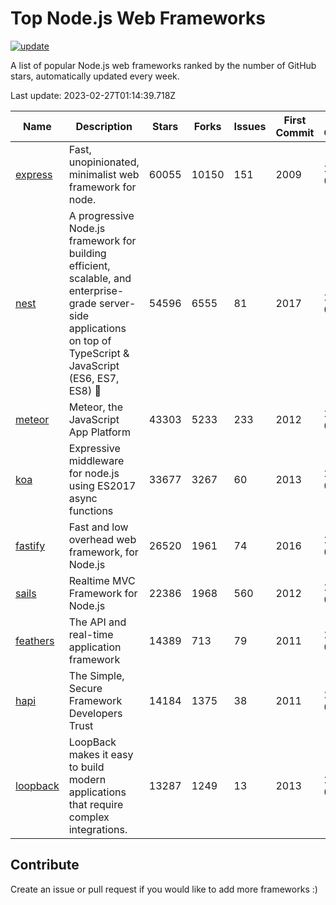 # Top Node.js Web Frameworks

[![update](https://github.com/sunnysid3up/nodejs-web-frameworks/actions/workflows/update.yml/badge.svg)](https://github.com/sunnysid3up/nodejs-web-frameworks/actions/workflows/update.yml)

A list of popular Node.js web frameworks ranked by the number of GitHub stars, automatically updated every week.

Last update: 2023-02-27T01:14:39.718Z

| Name          | Description          | Stars                     | Forks          | Issues               | First Commit        | Last Commit         | Language          |
|---------------|----------------------|---------------------------|----------------|----------------------|---------------------|---------------------|-------------------|
| [express](https://github.com/expressjs/express) | Fast, unopinionated, minimalist web framework for node. | 60055 | 10150 | 151 | 2009 | 2023-02-26 | JS |
| [nest](https://github.com/nestjs/nest) | A progressive Node.js framework for building efficient, scalable, and enterprise-grade server-side applications on top of TypeScript & JavaScript (ES6, ES7, ES8) 🚀 | 54596 | 6555 | 81 | 2017 | 2023-02-27 | TS |
| [meteor](https://github.com/meteor/meteor) | Meteor, the JavaScript App Platform | 43303 | 5233 | 233 | 2012 | 2023-02-26 | JS |
| [koa](https://github.com/koajs/koa) | Expressive middleware for node.js using ES2017 async functions | 33677 | 3267 | 60 | 2013 | 2023-02-26 | JS |
| [fastify](https://github.com/fastify/fastify) | Fast and low overhead web framework, for Node.js | 26520 | 1961 | 74 | 2016 | 2023-02-26 | JS |
| [sails](https://github.com/balderdashy/sails) | Realtime MVC Framework for Node.js | 22386 | 1968 | 560 | 2012 | 2023-02-26 | JS |
| [feathers](https://github.com/feathersjs/feathers) | The API and real-time application framework | 14389 | 713 | 79 | 2011 | 2023-02-26 | TS |
| [hapi](https://github.com/hapijs/hapi) | The Simple, Secure Framework Developers Trust | 14184 | 1375 | 38 | 2011 | 2023-02-26 | JS |
| [loopback](https://github.com/strongloop/loopback) | LoopBack makes it easy to build modern applications that require complex integrations. | 13287 | 1249 | 13 | 2013 | 2023-02-25 | JS |

## Contribute 

Create an issue or pull request if you would like to add more frameworks :)